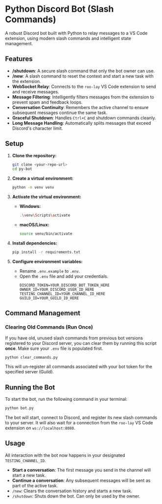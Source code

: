 # Python Discord Bot (Slash Commands)

A robust Discord bot built with Python to relay messages to a VS Code extension, using modern slash commands and intelligent state management.

## Features

- **/shutdown**: A secure slash command that only the bot owner can use.
- **/new**: A slash command to reset the context and start a new task with the extension.
- **WebSocket Relay**: Connects to the `roo-lay` VS Code extension to send and receive messages.
- **Message Filtering**: Intelligently filters messages from the extension to prevent spam and feedback loops.
- **Conversation Continuity**: Remembers the active channel to ensure subsequent messages continue the same task.
- **Graceful Shutdown**: Handles `Ctrl+C` and shutdown commands cleanly.
- **Long Message Handling**: Automatically splits messages that exceed Discord's character limit.

## Setup

1.  **Clone the repository:**
    ```bash
    git clone <your-repo-url>
    cd py-bot
    ```

2.  **Create a virtual environment:**
    ```bash
    python -m venv venv
    ```

3.  **Activate the virtual environment:**
    -   **Windows:**
        ```bash
        .\venv\Scripts\activate
        ```
    -   **macOS/Linux:**
        ```bash
        source venv/bin/activate
        ```

4.  **Install dependencies:**
    ```bash
    pip install -r requirements.txt
    ```

5.  **Configure environment variables:**
    -   Rename `.env.example` to `.env`.
    -   Open the `.env` file and add your credentials.
        ```
        DISCORD_TOKEN=YOUR_DISCORD_BOT_TOKEN_HERE
        OWNER_ID=YOUR_DISCORD_USER_ID_HERE
        TESTING_CHANNEL_ID=YOUR_CHANNEL_ID_HERE
        GUILD_ID=YOUR_GUILD_ID_HERE
        ```

## Command Management

### Clearing Old Commands (Run Once)

If you have old, unused slash commands from previous bot versions registered to your Discord server, you can clear them by running this script **once**. Make sure your `.env` file is populated first.

```bash
python clear_commands.py
```

This will un-register all commands associated with your bot token for the specified server (Guild).

## Running the Bot

To start the bot, run the following command in your terminal:

```bash
python bot.py
```

The bot will start, connect to Discord, and register its new slash commands to your server. It will also wait for a connection from the `roo-lay` VS Code extension on `ws://localhost:8080`.

## Usage

All interaction with the bot now happens in your designated `TESTING_CHANNEL_ID`.

-   **Start a conversation**: The first message you send in the channel will start a new task.
-   **Continue a conversation**: Any subsequent messages will be sent as part of the active task.
-   `/new`: Clears the conversation history and starts a new task.
-   `/shutdown`: Shuts down the bot. Can only be used by the owner.